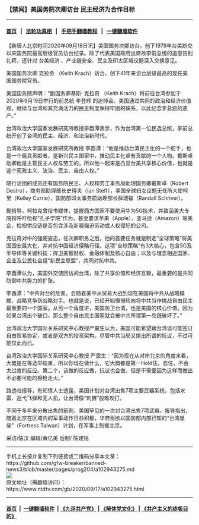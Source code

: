 ### 【禁闻】美国务院次卿访台 民主经济为合作目标
------------------------

#### [首页](https://github.com/gfw-breaker/banned-news3/blob/master/README.md) &nbsp;&nbsp;|&nbsp;&nbsp; [法轮功真相](https://github.com/begood0513/basic/blob/master/README.md)  &nbsp;&nbsp;|&nbsp;&nbsp; [手把手翻墙教程](https://github.com/gfw-breaker/guides/wiki)  &nbsp;&nbsp;|&nbsp;&nbsp; [一键翻墙软件](https://github.com/gfw-breaker/nogfw/blob/master/README.md)  



<div><div class="post_content" itemprop="articleBody">
 <p>
  【新唐人北京时间2020年09月18日讯】美国国务次卿访台，创下1979年台美断交以来国务院最高层级官员访台纪录。除了代表美国政府出席故李前总统的追思告别礼拜，还针对
  <ok href="https://www.ntdtv.com/gb/台美经济.htm">
   台美经济
  </ok>
  、产业链安全、民主及印太区域议题深入交换意见。
 </p>
 <p>
  美国国务次卿
  <ok href="https://www.ntdtv.com/gb/克拉奇.htm">
   克拉奇
  </ok>
  （Keith Krach）访台，创下41年来访台层级最高的现任美国国务院官员。
 </p>
 <p>
  美国国务院声明：“副国务卿基斯·
  <ok href="https://www.ntdtv.com/gb/克拉奇.htm">
   克拉奇
  </ok>
  （Keith Krach）将前往台湾参加于2020年9月19日举行的前总统
  <ok href="https://www.ntdtv.com/gb/李登辉.htm">
   李登辉
  </ok>
  的追悼会。美国通过共同的政治和经济价值观，继续与台湾和其充满活力的民主制度保持牢固的联系，以此纪念李总统的遗产。”
 </p>
 <p>
  台湾政治大学国家发展研究所教授李酉潭表示，作为台湾第一位民选总统，李前总统开创了台湾的民主、经济、和法治新时代。
 </p>
 <p>
  台湾政治大学国家发展研究所教授 李酉潭：“他是推动台湾民主化的一个舵手，也是一个最具贡献者，是新兴民主国家中，推动民主化卓有贡献的一个人物。戴斯卓助卿他是主管民主人权与劳工的，所以他一起来是凸显台美共享核心价值，也就是这个宪政主义、法治、民主、自由人权。”
 </p>
 <p>
  随行访团的成员还有国务院民主、人权和劳工事务局助理国务卿戴斯卓（Robert Destro），商务部助理部长史得夫（Ian Steff），美国全球妇女议题无任所大使柯里（Kelley Currie），国防部印太事务前助理部长薛瑞福（Randall Schriver）。
 </p>
 <p>
  据报导，柯拉克曾投书媒体，提醒西方国家不要使用华为5G技术，并致函美大专院校呼吁检视“孔子学院”作为，甚至要求苹果（Apple）、亚马逊（Amazon）等美企，检视供应链是否包含涉及新疆强迫劳动或人权侵犯的公司。
 </p>
 <p>
  克拉奇对中的强硬姿态，任次卿职务之后，他的首要任务就是制定“全球策略”将美国国安最大化，并对抗中国经济侵略行径。这项“全球策略”有3大核心，包含5G及半导体等关键科技；捍卫美智财权、金融体制及核心自由；以及与理念相近国家、企业及公民社会组“新民主联盟”，共同对抗中共。
 </p>
 <p>
  李酉潭认为，美国外交使团访问台湾，除了共享价值和经济互赖，最重要的是共同防御中共势力的扩张。
 </p>
 <p>
  李酉潭：“中共对台的危害，会随着美中从贸易大战到现在美国将中共从战略模糊、战略竞争到战略对手。也就是说，已经开始慢慢转向将中共当作挑战自由民主最重要的一个国家。从另一个角度讲，美国防卫台湾，也是美国的核心价值。因为如果台湾出个破口，那么整个自由民主国家就会被中共所谓第一岛链破坏了。”
 </p>
 <p>
  台湾政治大学国际关系研究中心教授严震生认为，美国可能希望跟台湾谈可能签订自由贸易协定，或者是双方的投资架构。尽管中共当局又提出所谓的抗议，不过可能仅此而已。
 </p>
 <p>
  台湾政治大学国际关系研究中心教授 严震生：“因为现在从对岸北京的角度来看，大概是在等选举结束，所以你现在做什么，它大概都是第一Hold住，忍住，不会太过度的反应。第二个，该做的反应做，抗议也会做，但是不需要因为这样而做出不必要可能的擦枪走火。”
 </p>
 <p>
  路透社报导，有知情人士透露，美国计划对台湾出售7项主要武器系统，包括水雷、巡弋飞弹和无人机，让台湾像“刺猬”般难攻打。
 </p>
 <p>
  不同于多年来分散出售的前例，美国罕见的一次对台湾出售7项武器。报导指出，随着北京在区域内的军事动作日益积极，华府亟欲以国防部内部已知的“台湾堡垒”（Fortress Taiwan）计划，在军事上制衡北京。
 </p>
 <p>
  采访/陈汉 编辑/黄亿美 后制/ 陈建铭
 </p>
 <div class="single_ad">
 </div>
</div>
</div>
<hr/>
手机上长按并复制下列链接或二维码分享本文章：<br/>
https://github.com/gfw-breaker/banned-news3/blob/master/pages/prog204/a102943275.md <br/>
<a href='https://github.com/gfw-breaker/banned-news3/blob/master/pages/prog204/a102943275.md'><img src='https://github.com/gfw-breaker/banned-news3/blob/master/pages/prog204/a102943275.md.png'/></a> <br/>
原文地址（需翻墙访问）：https://www.ntdtv.com/gb/2020/09/17/a102943275.html


------------------------
#### [首页](https://github.com/gfw-breaker/banned-news3/blob/master/README.md) &nbsp;|&nbsp; [一键翻墙软件](https://github.com/gfw-breaker/nogfw/blob/master/README.md) &nbsp;| [《九评共产党》](https://github.com/gfw-breaker/9ping.md/blob/master/README.md#九评之一评共产党是什么) | [《解体党文化》](https://github.com/gfw-breaker/jtdwh.md/blob/master/README.md) | [《共产主义的终极目的》](https://github.com/gfw-breaker/gczydzjmd.md/blob/master/README.md)


<img src='http://gfw-breaker.win/banned-news3/pages/prog204/a102943275.md' width='0px' height='0px'/>